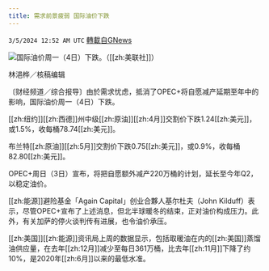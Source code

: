 ```yaml
---
title: 需求前景疲弱 国际油价下跌
---
```

`3/5/2024 12:52 AM UTC` [轉載自GNews](https://gnews.org/articles/2365498)

![](https://img.ltn.com.tw/Upload/business/page/800/2024/03/05/phphUrEM6.jpg "")国际油价周一（4日）下跌。（[[zh:美联社]]）

林浥桦／核稿编辑

〔财经频道／综合报导〕由於需求忧虑，抵消了OPEC+将自愿减产延期至年中的影响，国际油价周一（4日）下跌。

[[zh:纽约]][[zh:西德]]州中级[[zh:原油]][[zh:4月]]交割价下跌1.24[[zh:美元]]，或1.5%，收每桶78.74[[zh:美元]]。

布兰特[[zh:原油]][[zh:5月]]交割价下跌0.75[[zh:美元]]，或0.9%，收每桶82.80[[zh:美元]]。

OPEC+周日（3日）宣布，将把自愿额外减产220万桶的计划，延长至今年Q2，以稳定油价。

[[zh:能源]]避险基金「Again Capital」创业合夥人基尔杜夫（John Kilduff）表示，尽管OPEC+宣布了上述消息，但北半球暖冬的结束，正对油价构成压力。此外，有关加萨的停火谈判传有进展，也令油价承压。

[[zh:美国]][[zh:能源]]资讯局上周的数据显示，包括取暖油在内的[[zh:美国]]蒸馏油供应量，在去年[[zh:12月]]减少至每日361万桶，比去年[[zh:11月]]下降了约10%，是2020年[[zh:6月]]以来的最低水准。
